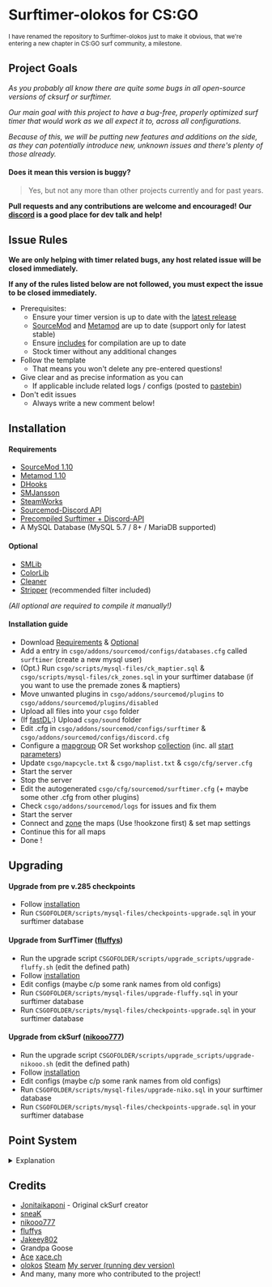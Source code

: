 # Surftimer-olokos for CS:GO

<sup>I have renamed the repository to Surftimer-olokos just to make it obvious, that we're entering a new chapter in CS:GO surf community, a milestone.</sup>


## Project Goals

*As you probably all know there are quite some bugs in all open-source versions of cksurf or surftimer.*

*Our main goal with this project to have a bug-free, properly optimized surf timer that would work as we all expect it to, across all configurations.*

*Because of this, we will be putting new features and additions on the side, as they can potentially introduce new, unknown issues and there's plenty of those already.*

#### Does it mean this version is buggy?

>Yes, but not any more than other projects currently and for past years.

**Pull requests and any contributions are welcome and encouraged!**
**Our [discord](https://discord.gg/5dsFHeR) is a good place for dev talk and help!**

## Issue Rules

**We are only helping with timer related bugs, any host related issue will be closed immediately.**

**If any of the rules listed below are not followed, you must expect the issue to be closed immediately.**

- Prerequisites:
	- Ensure your timer version is up to date with the [latest release](https://github.com/olokos/Surftimer-olokos/releases/latest)
	- [SourceMod](https://www.sourcemod.net/downloads.php?branch=stable) and [Metamod](https://www.sourcemm.net/downloads.php/?branch=stable) are up to date (support only for latest stable)
	- Ensure [includes](https://github.com/olokos/Surftimer-olokos#Optional) for compilation are up to date
	- Stock timer without any additional changes
- Follow the template
	- That means you won't delete any pre-entered questions!
- Give clear and as precise information as you can
	- If applicable include related logs / configs (posted to [pastebin](https://pastebin.com/))
- Don't edit issues 
	- Always write a new comment below!
	
	
## Installation

#### Requirements

* [SourceMod 1.10](https://www.sourcemod.net/downloads.php?branch=stable)
* [Metamod 1.10](https://www.sourcemm.net/downloads.php/?branch=stable)
* [DHooks](https://forums.alliedmods.net/showpost.php?p=2588686&postcount=589)
* [SMJansson](https://github.com/JoinedSenses/SMJansson)
* [SteamWorks](https://forums.alliedmods.net/showthread.php?t=229556)
* [Sourcemod-Discord API](https://github.com/Deathknife/sourcemod-discord)
* [Precompiled Surftimer + Discord-API](https://github.com/olokos/Surftimer-olokos/releases/latest)
* A MySQL Database (MySQL 5.7 / 8+ / MariaDB supported)

#### Optional

* [SMLib](https://github.com/bcserv/smlib/tree/transitional_syntax)
* [ColorLib](https://github.com/c0rp3n/colorlib-sm/tree/master/addons/sourcemod/scripting/include)
* [Cleaner](https://github.com/Accelerator74/Cleaner)
* [Stripper](https://forums.alliedmods.net/showthread.php?t=39439) (recommended filter included)

*(All optional are required to compile it manually!)*

#### Installation guide

*   Download [Requirements](https://github.com/olokos/Surftimer-olokos#Requirements) & [Optional](https://github.com/olokos/Surftimer-olokos#Optional)
*   Add a entry in `csgo/addons/sourcemod/configs/databases.cfg` called `surftimer` (create a new mysql user)
*   (Opt.) Run `csgo/scripts/mysql-files/ck_maptier.sql` & `csgo/scripts/mysql-files/ck_zones.sql` in your surftimer database (if you want to use the premade zones & maptiers)
*   Move unwanted plugins in `csgo/addons/sourcemod/plugins` to `csgo/addons/sourcemod/plugins/disabled`
*   Upload all files into your `csgo` folder
*   (If [fastDL](https://www.youtube.com/watch?v=a77mZKlDoic):) Upload `csgo/sound` folder
*   Edit .cfg in `csgo/addons/sourcemod/configs/surftimer` & `csgo/addons/sourcemod/configs/discord.cfg`
*   Configure a [mapgroup](https://beta.configcreator.com/create/csgo/gamemodes_server.txt) OR Set workshop [collection](https://www.bisecthosting.com/clients/knowledgebase/94/How-to-create-a-Steam-Workshop-collection.html) (inc. all [start parameters](https://developer.valvesoftware.com/wiki/Counter-Strike:_Global_Offensive_Dedicated_Servers#Starting_the_Server))
*   Update `csgo/mapcycle.txt` & `csgo/maplist.txt` & `csgo/cfg/server.cfg`
*   Start the server
*   Stop the server
*   Edit the autogenerated `csgo/cfg/sourcemod/surftimer.cfg` (+ maybe some other .cfg from other plugins)
*   Check `csgo/addons/sourcemod/logs` for issues and fix them
*   Start the server
*   Connect and [zone](https://youtu.be/YIpKIAqtDp4) the maps (Use !hookzone first) & set map settings
*   Continue this for all maps
*   Done !
	
	
## Upgrading

#### Upgrade from pre v.285 checkpoints

*   Follow [installation](https://github.com/olokos/Surftimer-olokos#Installation)
*   Run `CSGOFOLDER/scripts/mysql-files/checkpoints-upgrade.sql` in your surftimer database

#### Upgrade from SurfTimer ([fluffys](https://github.com/fluffyst/Surftimer))

*   Run the upgrade script `CSGOFOLDER/scripts/upgrade_scripts/upgrade-fluffy.sh` (edit the defined path)
*   Follow [installation](https://github.com/olokos/Surftimer-olokos#Installation)
*   Edit configs (maybe c/p some rank names from old configs)
*   Run `CSGOFOLDER/scripts/mysql-files/upgrade-fluffy.sql` in your surftimer database
*   Run `CSGOFOLDER/scripts/mysql-files/checkpoints-upgrade.sql` in your surftimer database

#### Upgrade from ckSurf ([nikooo777](https://github.com/nikooo777/ckSurf))

*   Run the upgrade script `CSGOFOLDER/scripts/upgrade_scripts/upgrade-nikooo.sh` (edit the defined path)
*   Follow [installation](https://github.com/olokos/Surftimer-olokos#Installation)
*   Edit configs (maybe c/p some rank names from old configs)
*   Run `CSGOFOLDER/scripts/mysql-files/upgrade-niko.sql` in your surftimer database
*   Run `CSGOFOLDER/scripts/mysql-files/checkpoints-upgrade.sql` in your surftimer database


## Point System
<details>
  <summary>Explanation</summary> 
  
The points system has seen a massive overhaul from the original ckSurf; it is now a percentile tiered system. Points are now distributed in two ways: (1) map completion, and (2) map ranking. Map completion points will be given to all players who complete a specific and are dependent on the tier.
* Tier 1: 25
* Tier 2: 50
* Tier 3: 100
* Tier 4: 200
* Tier 5: 400
* Tier 6: 600
* Tier 7: 800
* Tier 8: 1000

Map ranking points are dependent upon the individuals ranking on the map. This is done firstly by calculation of the WR points for the map. WR points per tier are calculated as follows:
* Tier 1: WR = MAX(250, (58.5 + (1.75 * Number of Completes) / 6))
* Tier 2: WR = MAX(500, (82.15 + (2.8 * Number of Completes) / 5))
* Tier 3: WR = MAX(750, (117 + (3.5 * Number of Completes) / 4))
* Tier 4: WR = MAX(1000, (164.25 + (5.74 * Number of Completes) / 4))
* Tier 5: WR = MAX(1250, (234 + (7 * Number of Completes) / 4))
* Tier 6: WR = MAX(1500, (328 + (14 * Number of Completes) / 4))
* Tier 7: WR = MAX(1750, (420 + (21 * Number of Completes) / 4))
* Tier 8: WR = MAX(2000, (560 + (30 * Number of Completes) / 4))

Once the WR points are calculated the top 10 are points are calculated by multiplying the WR points by a factor. These factors are:
* Rank 2 = WR * 0.8
* Rank 3 = WR * 0.75
* Rank 4 = WR * 0.7
* Rank 5 = WR * 0.65
* Rank 6 = WR * 0.6
* Rank 7 = WR * 0.55
* Rank 8 = WR * 0.5
* Rank 9 = WR * 0.45
* Rank 10 = WR * 0.4

Players who are not in the top 10 but are above the 50th percentile in map ranking will be sorted into 5 groups – with each higher group giving proportionally more points. These groups and their point distribution are as follows:
* Group 1 (top 3.125%) = WR * 0.25
* Group 2 (top 6.25%) = (Group 1) / 1.5
* Group 3 (top 12.5%) = (Group 2) / 1.5
* Group 4 (top 25%) = (Group 3) / 1.5
* Group 5 (top 50%) = (Group 4) / 1.5

Take surf_aircontrol_nbv for example: (You can use sm_mi to see this menu)
<img src="http://puu.sh/ykaR8/7520a6b0d6.jpg" width="372" height="469" />

###### Credit to NDiamond for theory crafting this point system, I just implemented his idea
  
</details>


## Credits

*   [Jonitaikaponi](https://github.com/jonitaikaponi) - Original ckSurf creator
*   [sneaK](https://github.com/sneak-it)
*   [nikooo777](https://github.com/nikooo777)
*   [fluffys](https://github.com/fluffyst)
*   [Jakeey802](https://github.com/Jakeey802)
*   Grandpa Goose
*   [Ace](https://github.com/13ace37) [xace.ch](https://xace.ch)
*   [olokos](https://github.com/olokos) [Steam](https://steamcommunity.com/id/olokos/) [My server (running dev version)](https://kiepownica.pl/)
*   And many, many more who contributed to the project!
